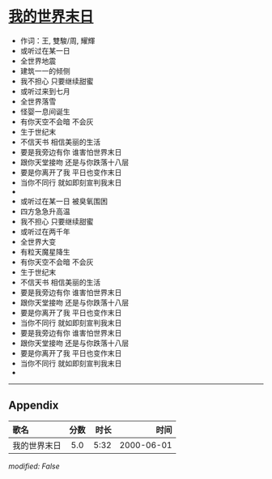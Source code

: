 # [我的世界末日](https://music.163.com/song?id=27506291)

* 作词：王, 雙駿/周, 耀輝
* 或听过在某一日
* 全世界地震
* 建筑一一的倾侧
* 我不担心 只要继续甜蜜
* 或听过来到七月
* 全世界落雪
* 怪婴一息间诞生
* 有你天空不会暗  不会灰
* 生于世纪末
* 不信天书  相信美丽的生活
* 要是我旁边有你 谁害怕世界末日
* 跟你天堂接吻 还是与你跌落十八层
* 要是你离开了我 平日也变作末日
* 当你不同行 就如即刻宣判我末日
* 
* 或听过在某一日 被臭氧围困
* 四方急急升高温
* 我不担心 只要继续甜蜜
* 或听过在两千年
* 全世界大变
* 有粒天魔星降生
* 有你天空不会暗  不会灰
* 生于世纪末
* 不信天书  相信美丽的生活
* 要是我旁边有你 谁害怕世界末日
* 跟你天堂接吻 还是与你跌落十八层
* 要是你离开了我 平日也变作末日
* 当你不同行 就如即刻宣判我末日
* 要是我旁边有你 谁害怕世界末日
* 跟你天堂接吻 还是与你跌落十八层
* 要是你离开了我 平日也变作末日
* 当你不同行 就如即刻宣判我末日
* 


---

## Appendix

|歌名|分数|时长|时间|
|:---|:---:|---:|---:|
|我的世界末日|5.0|5:32|2000-06-01

*modified: False*